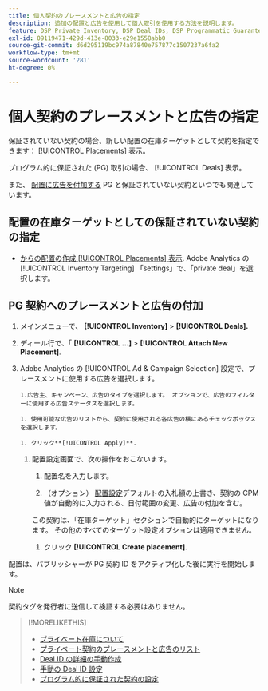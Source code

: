 ```yaml
---
title: 個人契約のプレースメントと広告の指定
description: 追加の配置と広告を使用して個人取引を使用する方法を説明します。
feature: DSP Private Inventory, DSP Deal IDs, DSP Programmatic Guaranteed Deals
exl-id: 09119471-429d-413e-8033-e29e1558abb0
source-git-commit: d6d295119bc974a87840e757877c1507237a6fa2
workflow-type: tm+mt
source-wordcount: '281'
ht-degree: 0%

---
```


# 個人契約のプレースメントと広告の指定

保証されていない契約の場合、新しい配置の在庫ターゲットとして契約を指定できます： [!UICONTROL Placements] 表示。

プログラム的に保証された (PG) 取引の場合、 [!UICONTROL Deals] 表示。

また、 [配置に広告を付加する](/help/dsp/campaign-management/ads/ad-attach-to-placement.md) PG と保証されていない契約といつでも関連しています。

## 配置の在庫ターゲットとしての保証されていない契約の指定

* [からの配置の作成 [!UICONTROL Placements] 表示](/help/dsp/campaign-management/placements/placement-create.md). Adobe Analytics の [!UICONTROL Inventory Targeting] 「settings」で、「private deal」を選択します。

## PG 契約へのプレースメントと広告の付加

1. メインメニューで、 **[!UICONTROL Inventory]** > **[!UICONTROL Deals].**

1. ディール行で、「  **[!UICONTROL ...]** > **[!UICONTROL Attach New Placement]**.

1. Adobe Analytics の [!UICONTROL Ad & Campaign Selection] 設定で、プレースメントに使用する広告を選択します。

       1.広告主、キャンペーン、広告のタイプを選択します。 オプションで、広告のフィルターに使用する広告ステータスを選択します。
       
       1. 使用可能な広告のリストから、契約に使用される各広告の横にあるチェックボックスを選択します。
       
       1. クリック**[!UICONTROL Apply]**.
   
   1. 配置設定画面で、次の操作をおこないます。

      1. 配置名を入力します。

      1. （オプション） [配置設定](/help/dsp/campaign-management/placements/placement-settings.md)デフォルトの入札額の上書き、契約の CPM 値が自動的に入力される、日付範囲の変更、広告の付加を含む。

      この契約は、「在庫ターゲット」セクションで自動的にターゲットになります。 その他のすべてのターゲット設定オプションは適用できません。

      1. クリック **[!UICONTROL Create placement]**.

配置は、パブリッシャーが PG 契約 ID をアクティブ化した後に実行を開始します。

>[!NOTE]
>
> 契約タグを発行者に送信して検証する必要はありません。

>[!MORELIKETHIS]
>
>* [プライベート在庫について](private-inventory-about.md)
>* [プライベート契約のプレースメントと広告のリスト](/help/dsp/inventory/private-deal-view-placements.md)
>* [Deal ID の詳細の手動作成](deal-id-create.md)
>* [手動の Deal ID 設定](deal-id-settings.md)
>* [プログラム的に保証された契約の設定](programmatic-guaranteed-set-up.md)
